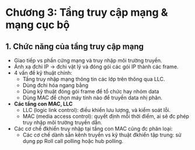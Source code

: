 # Chương 3: Tầng truy cập mạng & mạng cục bộ
## 1. Chức năng của tầng truy cập mạng
- Giao tiếp vs phần cứng mạng và truy nhập môi trường truyền.
- Ánh xạ đchi IP -> đchi vật lý và đóng gói các gói IP thành các frame.
- 4 vấn đề kỹ thuật chính:
	+ Tầng truy nhập mạng thông tin các lớp trên thông qua LLC.
	+ Dùng đchi hóa ngang bằng 
	+ Dùng kỹ thuật đóng gói frame để tổ chức hay nhóm data
	+ Dùng MAC để chọn máy tính nào để truyền data nhị phân.
- **Các tầng con MAC, LLC**
	+ LLC (logic link control): điều khiển lưu lượng, và kiểm soát lỗi.
	+ MAC (media access control): quyết định mỗi thời điểm, ai sẽ đc phép truy nhập môi trường truyền dẫn.
- Các cơ chế đkhiển truy nhập tại tầng con MAC cũng đc phân loại:
	+ Các cơ chế dành sẵn kênh truyền vs kỹ thuật đkhiển tập trung: sử dụng pp Roll call polling hoặc hub polling.
	